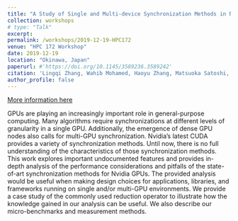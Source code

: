 ```yaml
---
title: "A Study of Single and Multi-device Synchronization Methods in Nvidia GPUs "
collection: workshops
# type: "Talk"
excerpt: 
permalink: /workshops/2019-12-19-HPC172
venue: "HPC 172 Workshop"
date: 2019-12-19
location: "Okinawa, Japan"
paperurl: #'https://doi.org/10.1145/3589236.3589242'
citation: 'Lingqi Zhang, Wahib Mohamed, Haoyu Zhang, Matsuoka Satoshi, “A Study of Single and Multi-device Synchronization Methods in Nvidia GPUs (Unrefereed Workshop Manuscript),” in HPC 172 Workshop, Okinawa, Japan, Dec 2019.'
author_profile: false
---
```


[More information here](https://www.ipsj.or.jp/kenkyukai/event/hpc172.html)

GPUs are playing an increasingly important role in general-purpose computing. Many algorithms require synchronizations at different levels of granularity in a single GPU. Additionally, the emergence of dense GPU nodes also calls for multi-GPU synchronization. Nvidia’s latest CUDA provides a variety of synchronization methods. Until now, there is no full understanding of the characteristics of those synchronization methods. This work explores important undocumented features and provides in-depth analysis of the performance considerations and pitfalls of the state-of-art synchronization methods for Nvidia GPUs. The provided analysis would be useful when making design choices for applications, libraries, and frameworks running on single and/or multi-GPU environments. We provide a case study of the commonly used reduction operator to illustrate how the knowledge gained in our analysis can be useful. We also describe our micro-benchmarks and measurement methods.